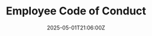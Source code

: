 ---
title: Employee Code of Conduct
linkTitle: Employee Code of Conduct
date: '2025-05-01T21:06:00Z'
weight: 1
description: Green Orbit Digital promotes a respectful, inclusive environment, requiring
  adherence to guidelines on respectful engagement, privacy, confidentiality, community
  care, and accountability to ensure a safe space for all participants. Violations
  may result in disciplinary action.
draft: false
ref: employee-code-of-conduct
---